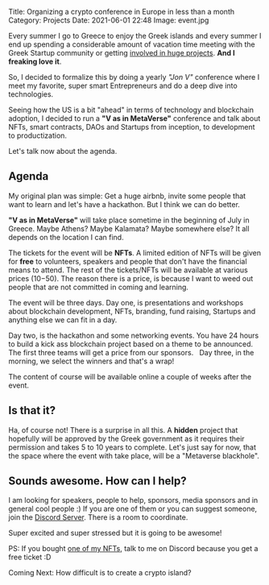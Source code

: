Title: Organizing a crypto conference in Europe in less than a month
Category: Projects 
Date: 2021-06-01 22:48
Image: event.jpg

Every summer I go to Greece to enjoy the Greek islands and every summer I end up spending a considerable amount of vacation time meeting with the Greek Startup community or getting [involved in huge projects](how-i-spent-my-summer-helping-to-save-a-whole-country). **And I freaking love it**. 

So, I decided to formalize this by doing a yearly *"Jon V"* conference where I meet my favorite, super smart Entrepreneurs and do a deep dive into technologies.

Seeing how the US is a bit "ahead" in terms of technology and blockchain adoption, I decided to run a **"V as in MetaVerse"** conference and talk about NFTs, smart contracts, DAOs and Startups from inception, to development to productization. 

Let's talk now about the agenda. 

## Agenda

My original plan was simple: Get a huge airbnb, invite some people that want to learn and let's have a hackathon. But I think we can do better.

**"V as in MetaVerse"** will take place sometime in the beginning of July in Greece. Maybe Athens? Maybe Kalamata? Maybe somewhere else? It all depends on the location I can find.

The tickets for the event will be **NFTs**. A limited edition of NFTs will be given for **free** to volunteers, speakers and people that don't have the financial means to attend. The rest of the tickets/NFTs will be available at various prices ($10-$50). The reason there is a price, is because I want to weed out people that are not committed in coming and learning.

The event will be three days. Day one, is presentations and workshops about blockchain development, NFTs, branding, fund raising, Startups and anything else we can fit in a day.

Day two, is the hackathon and some networking events. You have 24 hours to build a kick ass blockchain project based on a theme to be announced. The first three teams will get a price from our sponsors.
 
Day three, in the morning, we select the winners and that's a wrap!

The content of course will be available online a couple of weeks after the event. 

## Is that it?

Ha, of course not! There is a surprise in all this. A **hidden** project that hopefully will be approved by the Greek government as it requires their permission and takes 5 to 10 years to complete. Let's just say for now, that the space where the event with take place, will be a "Metaverse blackhole". 

## Sounds awesome. How can I help?
I am looking for speakers, people to help, sponsors, media sponsors and in general cool people :) If you are one of them or you can suggest someone, join the [Discord Server](https://discord.gg/XvCttdjTAM). There is a room to coordinate. 

Super excited and super stressed but it is going to be awesome!

PS: If you bought [one of my NFTs](my-birthday-cake-as-an-nft), talk to me on Discord because you get a free ticket :D

Coming Next: How difficult is to create a crypto island?

